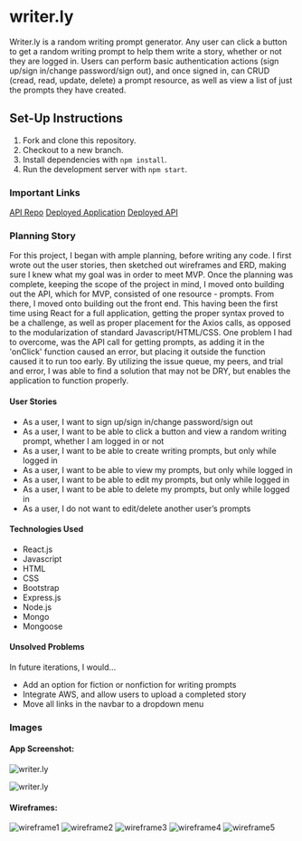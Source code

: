 # writer.ly

Writer.ly is a random writing prompt generator. Any user can click a button to
get a random writing prompt to help them write a story, whether or not they are
logged in. Users can perform basic authentication actions (sign up/sign in/change
password/sign out), and once signed in, can CRUD (cread, read, update, delete) a
prompt resource, as well as view a list of just the prompts they have created.

## Set-Up Instructions

1. Fork and clone this repository.
1. Checkout to a new branch.
1. Install dependencies with `npm install`.
1. Run the development server with `npm start`.

### Important Links

[API Repo](https://github.com/torystosse/writerly-api)
[Deployed Application](https://torystosse.github.io/writerly-client/#/)
[Deployed API](https://secure-ravine-42479.herokuapp.com)

### Planning Story

For this project, I began with ample planning, before writing any code. I first
wrote out the user stories, then sketched out wireframes and ERD, making sure I
knew what my goal was in order to meet MVP. Once the planning was complete,
keeping the scope of the project in mind, I moved onto building out the API,
which for MVP, consisted of one resource - prompts. From there, I moved onto building
out the front end. This having been the first time using React for a full application,
getting the proper syntax proved to be a challenge, as well as proper placement
for the Axios calls, as opposed to the modularization of standard Javascript/HTML/CSS.
One problem I had to overcome, was the API call for getting prompts, as adding it
in the 'onClick' function caused an error, but placing it outside the function caused
it to run too early. By utilizing the issue queue, my peers, and trial and error,
I was able to find a solution that may not be DRY, but enables the application
to function properly.



#### User Stories
- As a user, I want to sign up/sign in/change password/sign out
- As a user, I want to be able to click a button and view a random writing prompt, whether I am logged in or not
- As a user, I want to be able to create writing prompts, but only while logged in
- As a user, I want to be able to view my prompts, but only while logged in
- As a user, I want to be able to edit my prompts, but only while logged in
- As a user, I want to be able to delete my prompts, but only while logged in
- As a user, I do not want to edit/delete another user’s prompts




#### Technologies Used
- React.js
- Javascript
- HTML
- CSS
- Bootstrap
- Express.js
- Node.js
- Mongo
- Mongoose



#### Unsolved Problems
In future iterations, I would...
- Add an option for fiction or nonfiction for writing prompts
- Integrate AWS, and allow users to upload a completed story
- Move all links in the navbar to a dropdown menu



### Images

#### App Screenshot:

![writer.ly](https://i.imgur.com/NV6oMHN.png)

![writer.ly](https://i.imgur.com/Y4Wk9ze.png)

#### Wireframes:

![wireframe1](https://i.imgur.com/MAw7DZJ.jpg?1)
![wireframe2](https://i.imgur.com/QYauLFg.jpg?1)
![wireframe3](https://i.imgur.com/3LuGCHy.jpg?1)
![wireframe4](https://i.imgur.com/Iw7mkhZ.jpg?1)
![wireframe5](https://i.imgur.com/fMkWQuN.jpg?1)
